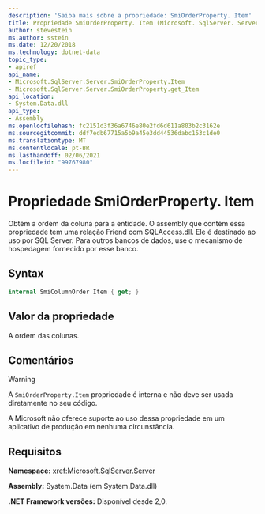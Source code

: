 ```yaml
---
description: 'Saiba mais sobre a propriedade: SmiOrderProperty. Item'
title: Propriedade SmiOrderProperty. Item (Microsoft. SqlServer. Server)
author: stevestein
ms.author: sstein
ms.date: 12/20/2018
ms.technology: dotnet-data
topic_type:
- apiref
api_name:
- Microsoft.SqlServer.Server.SmiOrderProperty.Item
- Microsoft.SqlServer.Server.SmiOrderProperty.get_Item
api_location:
- System.Data.dll
api_type:
- Assembly
ms.openlocfilehash: fc2151d3f36a6746e80e2fd6d611a803b2c3162e
ms.sourcegitcommit: ddf7edb67715a5b9a45e3dd44536dabc153c1de0
ms.translationtype: MT
ms.contentlocale: pt-BR
ms.lasthandoff: 02/06/2021
ms.locfileid: "99767980"
---
```

# <a name="smiorderpropertyitem-property"></a>Propriedade SmiOrderProperty. Item

Obtém a ordem da coluna para a entidade. O assembly que contém essa propriedade tem uma relação Friend com SQLAccess.dll. Ele é destinado ao uso por SQL Server. Para outros bancos de dados, use o mecanismo de hospedagem fornecido por esse banco.

## <a name="syntax"></a>Syntax

```csharp
internal SmiColumnOrder Item { get; }
```

## <a name="property-value"></a>Valor da propriedade

A ordem das colunas.

## <a name="remarks"></a>Comentários

> [!WARNING]
> A `SmiOrderProperty.Item` propriedade é interna e não deve ser usada diretamente no seu código.
>
> A Microsoft não oferece suporte ao uso dessa propriedade em um aplicativo de produção em nenhuma circunstância.

## <a name="requirements"></a>Requisitos

**Namespace:** <xref:Microsoft.SqlServer.Server>

**Assembly:** System.Data (em System.Data.dll)

**.NET Framework versões:** Disponível desde 2,0.
